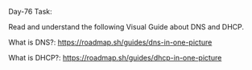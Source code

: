 Day-76 Task:

Read and understand the following Visual Guide about DNS and DHCP.

What is DNS?: https://roadmap.sh/guides/dns-in-one-picture

What is DHCP?: https://roadmap.sh/guides/dhcp-in-one-picture